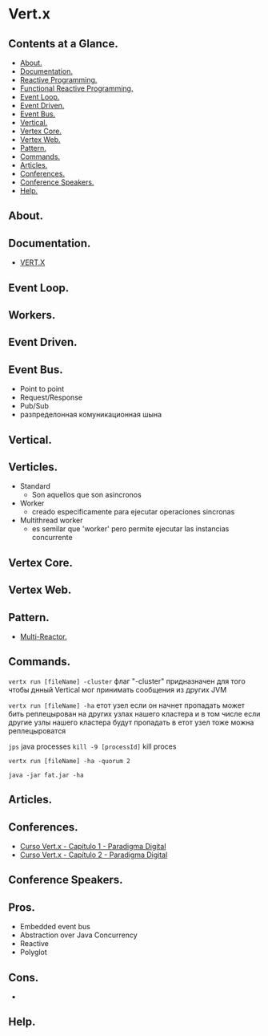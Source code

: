 # Vert.x





## Contents at a Glance.
* [About.](#about)
* [Documentation.](#documentation)
* [Reactive Programming.](https://github.com/descriptions-of-it-technologies/reactive-programming)
* [Functional Reactive Programming.](https://github.com/descriptions-of-it-technologies/functional-reactive-programming)  
* [Event Loop.](#event-loop) 
* [Event Driven.](#event-driven)
* [Event Bus.](#event-bus)
* [Vertical.](#vertical)
* [Vertex Core.](#vertex-core)
* [Vertex Web.](#vertex-web)
* [Pattern.](#pattern)
* [Commands.](#commands)
* [Articles.](#articles)
* [Conferences.](#conferences)
* [Conference Speakers.](#conference-speakers)
* [Help.](#help)





## About.





## Documentation.
* [VERT.X](https://vertx.io/)




## Event Loop. 



## Workers. 





## Event Driven. 





## Event Bus.
* Point to point
* Request/Response 
* Pub/Sub
* разпределонная комуникационная шына





## Vertical. 




## Verticles.
* Standard
  * Son aquellos que son asincronos
* Worker
  * creado especificamente para ejecutar operaciones sincronas
* Multithread worker
  * es semilar que 'worker' pero permite ejecutar las instancias concurrente





## Vertex Core.





## Vertex Web.





## Pattern.
* [Multi-Reactor.](https://www.google.com/search?q=multi+reactor+pattern&oq=pattern+multi-re&aqs=chrome.1.69i57j0.14644j0j7&sourceid=chrome&ie=UTF-8)





## Commands.
`vertx run [fileName] -cluster` 
флаг "-cluster"  придназначен для того чтобы днный Vertical мог принимать сообщения из других JVM 

`vertx run [fileName] -ha` 
етот узел если он начнет пропадать может бить реплецырован на других узлах нашего кластера 
и в том числе если другие узлы нашего кластера будут пропадать в етот узел тоже можна реплецыроватся

`jps` java processes
`kill -9 [processId]` kill proces   

`vertx run [fileName] -ha -quorum 2`

`java -jar fat.jar -ha` 



## Articles.





## Conferences.
* [Curso Vert.x - Capítulo 1 - Paradigma Digital](https://www.youtube.com/watch?v=QKbntEUAO1E&ab_channel=ParadigmaDigital)
* [Curso Vert.x - Capítulo 2 - Paradigma Digital](https://www.youtube.com/watch?v=pVsmdwgaUWE&ab_channel=ParadigmaDigital)





## Conference Speakers.





## Pros.
* Embedded event bus
* Abstraction over Java Concurrency
* Reactive
* Polyglot





## Cons.
* 




## Help.
